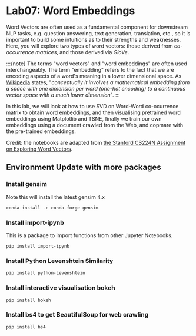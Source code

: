 Lab07: Word Embeddings
======================

Word Vectors are often used as a fundamental component for downstream NLP tasks, e.g. question answering, text generation, translation, etc., so it is important to build some intuitions as to their strengths and weaknesses. Here, you will explore two types of word vectors: those derived from *co-occurrence matrices*, and those derived via *GloVe*. 

:::{note}
The terms "word vectors" and "word embeddings" are often used interchangeably. The term "embedding" refers to the fact that we are encoding aspects of a word's meaning in a lower dimensional space. As [Wikipedia](https://en.wikipedia.org/wiki/Word_embedding) states, "*conceptually it involves a mathematical embedding from a space with one dimension per word (one-hot encoding) to a continuous vector space with a much lower dimension*".
:::

In this lab, we will look at how to use SVD on Word-Word co-ocurrence matrix to obtain word embeddings, and then visualising pretrained word embeddings using Matplotlib and TSNE, finally we train our own embeddings using a document crawled from the Web, and copmare with the pre-trained embeddings. 

Credit: the notebooks are adapted from [the Stanford CS224N Assignment on Exploring Word Vectors](http://web.stanford.edu/class/cs224n/assignments/a1_preview/exploring_word_vectors.html). 

## Environment Update with more packages

### Install gensim

Note this will install the latest gensim 4.x

```
conda install -c conda-forge gensim
```
### Install import-ipynb

This is a package to import functions from other Jupyter Notebooks.
```
pip install import-ipynb
```

### Install Python Levenshtein Similarity

```
pip install python-Levenshtein
```

### Install interactive visualisation bokeh

```
pip install bokeh
```

### Install bs4 to get BeautifulSoup for web crawling

```
pip install bs4
```